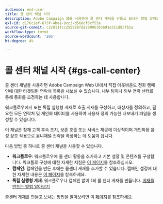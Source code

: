 ```yaml
---
audience: end-user
title: 콜 센터 채널 시작
description: Adobe Campaign 웹을 사용하여 콜 센터 게재를 만들고 보내는 방법 알아보기
exl-id: d176c1ef-875f-4bea-9cc3-d568cf5cf55a
source-git-commit: c22011fcc25592bfda2999630bb91e311d85fb1a
workflow-type: tm+mt
source-wordcount: '206'
ht-degree: 4%

---
```


# 콜 센터 채널 시작 {#gs-call-center}

콜 센터 채널을 사용하면 Adobe Campaign Web UI에서 직접 아웃바운드 전화 캠페인에 대한 타겟팅된 연락처 목록을 내보낼 수 있습니다. 내부 팀이나 외부 연락 센터를 통해 통화를 조정하는 데 사용합니다.

워크플로우에서 또는 독립 실행형 게재로 호출 게재를 구성하고, 대상자를 정의하고, 필요한 모든 연락처 및 개인화 데이터를 사용하여 사용자 정의 가능한 내보내기 파일을 생성할 수 있습니다.

이 채널은 잠재 고객 후속 조치, 보존 호출 또는 서비스 제공에 이상적이며 개인화된 음성 상호 작용으로 옴니채널 전략을 확장하는 데 도움이 됩니다.

다음 방법 중 하나로 콜 센터 채널을 사용할 수 있습니다.

* **워크플로우**: 워크플로우에 콜 센터 활동을 추가하고 기본 설정 및 콘텐츠를 구성합니다. 워크플로 구성에 대한 자세한 지침은 [이 페이지](../workflows/gs-workflow-creation.md)를 참조하십시오.
* **캠페인**: 캠페인을 만든 후에는 콜센터 게재를 추가할 수 있습니다. 캠페인 설정에 대한 자세한 내용은 [이 페이지](../campaigns/gs-campaigns.md)를 참조하세요.
* **독립 실행형 게재**: 워크플로우나 캠페인 없이 1회 콜 센터 게재를 만듭니다. [게재를 만드는 방법 알아보기](../msg/gs-deliveries.md)

콜센터 게재를 만들고 보내는 방법을 알아보려면 이 [페이지](../call-center/create-call-center.md)를 참조하세요.
